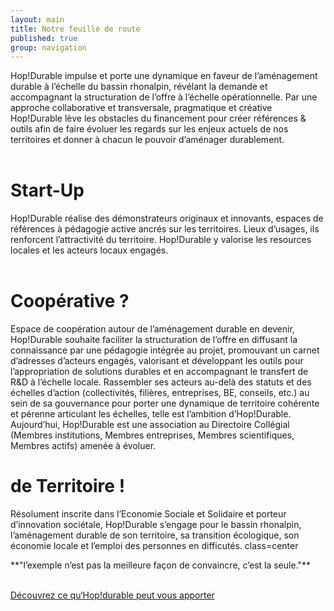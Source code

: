 ```yaml
---
layout: main
title: Notre feuille de route
published: true
group: navigation
---
```



<div class="section_content" markdown="1">

Hop!Durable impulse et porte une dynamique en faveur de l’aménagement durable à l’échelle du bassin rhonalpin, révélant la demande et accompagnant la structuration de l’offre à l’échelle opérationnelle. Par une approche collaborative et transversale, pragmatique et créative Hop!Durable lève les obstacles du financement pour créer références & outils afin de faire évoluer les regards sur les enjeux actuels de nos territoires et donner à chacun le pouvoir d’aménager durablement.  
<br>

# Start-Up  
Hop!Durable réalise des démonstrateurs originaux et innovants, espaces de références à pédagogie active ancrés sur les territoires. Lieux d’usages, ils renforcent l’attractivité du territoire. Hop!Durable y valorise les resources locales et les acteurs locaux engagés.  
<br>
# Coopérative ?  
Espace de coopération autour de l’aménagement durable en devenir,  Hop!Durable souhaite faciliter la structuration de l’offre en diffusant la connaissance par une pédagogie intégrée au projet, promouvant un carnet d’adresses d’acteurs engagés, valorisant et développant les outils pour l’appropriation de solutions durables et en accompagnant le transfert de R&D à l’échelle locale. Rassembler ses acteurs au-delà des statuts et des échelles d’action (collectivités, filières, entreprises, BE, conseils, etc.) au sein de sa gouvernance pour porter une dynamique de territoire cohérente et pérenne articulant les échelles, telle est l’ambition d’Hop!Durable. Aujourd’hui, Hop!Durable est une association au Directoire Collégial (Membres institutions, Membres entreprises, Membres scientifiques, Membres actifs) amenée à évoluer.
<br>
# de Territoire !  
Résolument inscrite dans l’Economie Sociale et Solidaire et porteur d’innovation sociétale, Hop!Durable s’engage pour le bassin rhonalpin, l’aménagement durable de son territoire, sa transition écologique, son économie locale et l’emploi des personnes en difficutés. 
class=center
<p class="center">
**"l’exemple n’est pas la meilleure façon de convaincre, c’est la seule."**
</p>
<br>
  <a href="concept-hop-durable.html" class="button">Découvrez ce qu‘Hop!durable peut vous apporter</a>
  

</div>
</section>




